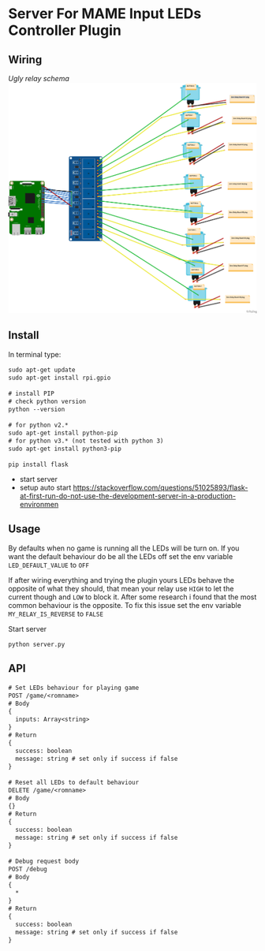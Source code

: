 # Server For MAME Input LEDs Controller Plugin

## Wiring

_Ugly relay schema_
![WIRING](img/MILCP_wiring.png)

## Install

In terminal type:

```
sudo apt-get update
sudo apt-get install rpi.gpio

# install PIP
# check python version
python --version

# for python v2.*
sudo apt-get install python-pip
# for python v3.* (not tested with python 3)
sudo apt-get install python3-pip

pip install flask
```

- start server
- setup auto start https://stackoverflow.com/questions/51025893/flask-at-first-run-do-not-use-the-development-server-in-a-production-environmen

## Usage

By defaults when no game is running all the LEDs will be turn on.
If you want the default behaviour do be all the LEDs off set the env variable `LED_DEFAULT_VALUE` to `OFF`

If after wiring everything and trying the plugin yours LEDs behave the opposite of what they should, that mean your relay use `HIGH` to let the current though and `LOW` to block it. After some research i found that the most common behaviour is the opposite. To fix this issue set the env variable `MY_RELAY_IS_REVERSE` to `FALSE`

Start server

```
python server.py
```

## API

```
# Set LEDs behaviour for playing game
POST /game/<romname>
# Body
{
  inputs: Array<string>
}
# Return
{
  success: boolean
  message: string # set only if success if false
}

# Reset all LEDs to default behaviour
DELETE /game/<romname>
# Body
{}
# Return
{
  success: boolean
  message: string # set only if success if false
}

# Debug request body
POST /debug
# Body
{
  *
}
# Return
{
  success: boolean
  message: string # set only if success if false
}
```

